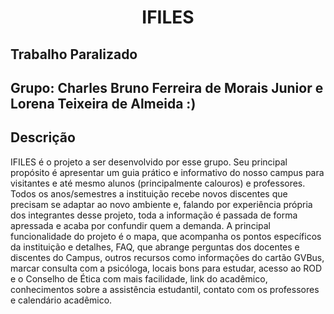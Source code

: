 <h1 align="center">
    <p> IFILES </p>
</h1>

## Trabalho Paralizado

  
## Grupo: Charles Bruno Ferreira de Morais Junior e Lorena Teixeira de Almeida :) 
  
  ## Descrição 
   IFILES é o projeto a ser desenvolvido por esse grupo. Seu principal propósito é apresentar um guia prático 
    e informativo do nosso campus para visitantes e até mesmo alunos (principalmente calouros) e professores. 
    Todos os anos/semestres a instituição recebe novos discentes que precisam se adaptar ao novo ambiente e, 
    falando por experiência própria dos integrantes desse projeto, toda a informação é passada de forma apressada 
    e acaba por confundir quem a demanda. A principal funcionalidade do projeto é o mapa, que acompanha os pontos 
    específicos  da instituição e detalhes, FAQ, que abrange perguntas dos docentes e discentes do Campus, outros 
    recursos como informações  do cartão GVBus, marcar consulta com a psicóloga, locais bons para estudar, acesso 
    ao ROD e o Conselho de Ética com mais facilidade, link do acadêmico, conhecimentos sobre a assistência estudantil, 
    contato com os professores e calendário acadêmico. 
    
  <!-- ## Tecnologias -->
<!-- - [HTML]()
- [CSS]()
- [JavaScript]()
- [SQLite]()
- [PHP]()
- [Node.js]() -->

  <!-- ## Layout -->
  
  <!-- ## Licença --> 

